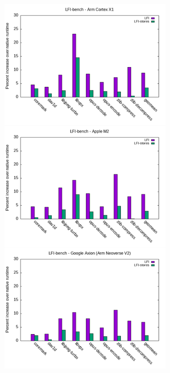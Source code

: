 ![x1 plot](./aarch64/x1/x1.png)
![m2 plot](./aarch64/m2/m2.png)
![axion plot](./aarch64/axion/axion.png)
